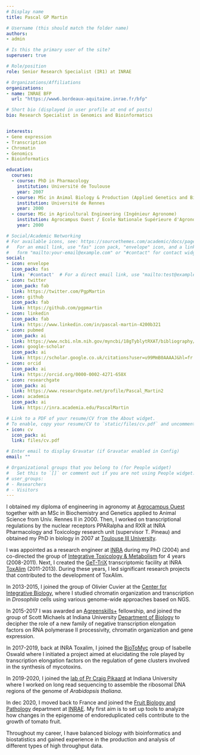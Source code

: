 ```yaml
---
# Display name
title: Pascal GP Martin

# Username (this should match the folder name)
authors:
- admin

# Is this the primary user of the site?
superuser: true

# Role/position
role: Senior Research Specialist (IR1) at INRAE

# Organizations/Affiliations
organizations:
- name: INRAE BFP
  url: "https://www6.bordeaux-aquitaine.inrae.fr/bfp"

# Short bio (displayed in user profile at end of posts)
bio: Research Specialist in Genomics and Bioinformatics


interests:
- Gene expression
- Transcription
- Chromatin
- Genomics
- Bioinformatics

education:
  courses:
  - course: PhD in Pharmacology
    institution: Université de Toulouse
    year: 2007
  - course: MSc in Animal Biology & Production (Applied Genetics and Biochemistry)
    institution: Université de Rennes
    year: 2000
  - course: MSc in Agricultural Engineering (Ingénieur Agronome)
    institution: Agrocampus Ouest / Ecole Nationale Supérieure d'Agronomie de Rennes
    year: 2000

# Social/Academic Networking
# For available icons, see: https://sourcethemes.com/academic/docs/page-builder/#icons
#   For an email link, use "fas" icon pack, "envelope" icon, and a link in the
#   form "mailto:your-email@example.com" or "#contact" for contact widget.
social:
- icon: envelope
  icon_pack: fas
  link: '#contact'  # For a direct email link, use "mailto:test@example.org".
- icon: twitter
  icon_pack: fab
  link: https://twitter.com/PgpMartin
- icon: github
  icon_pack: fab
  link: https://github.com/pgpmartin
- icon: linkedin
  icon_pack: fab
  link: https://www.linkedin.com/in/pascal-martin-4200b321
- icon: pubmed
  icon_pack: ai
  link: https://www.ncbi.nlm.nih.gov/myncbi/18gTyblytRXAT/bibliography/public/
- icon: google-scholar
  icon_pack: ai
  link: https://scholar.google.co.uk/citations?user=u99MmB0AAAAJ&hl=fr
- icon: orcid
  icon_pack: ai
  link: https://orcid.org/0000-0002-4271-658X
- icon: researchgate
  icon_pack: ai
  link: https://www.researchgate.net/profile/Pascal_Martin2
- icon: academia
  icon_pack: ai
  link: https://inra.academia.edu/PascalMartin

# Link to a PDF of your resume/CV from the About widget.
# To enable, copy your resume/CV to `static/files/cv.pdf` and uncomment the lines below.
- icon: cv
  icon_pack: ai
  link: files/cv.pdf

# Enter email to display Gravatar (if Gravatar enabled in Config)
email: ""

# Organizational groups that you belong to (for People widget)
#   Set this to `[]` or comment out if you are not using People widget.
# user_groups:
# - Researchers
# - Visitors
---
```


I obtained my diploma of engineering in agronomy at [Agrocampus Ouest](https://www.agrocampus-ouest.fr/) together with an MSc in Biochemistry and Genetics applied to Animal Science from Univ. Rennes II in 2000. Then, I worked on transcriptional regulations by the nuclear receptors PPARalpha and RXR at INRA Pharmacology and Toxicology research unit (supervisor T. Pineau) and obtained my PhD in biology in 2007 at [Toulouse III University](https://www.univ-tlse3.fr/).    

I was appointed as a research engineer at [INRA](http://www.inrae.fr/en) during my PhD (2004) and co-directed the group of [Integrative Toxicology & Metabolism](https://www6.toulouse.inrae.fr/toxalim/Equipes-Recherche-Publications/TIM-Toxicologie-Integrative-Metabolisme) for 4 years (2008-2011). Next, I created the [GeT-TriX](https://www6.toulouse.inrae.fr/toxalim/Plateformes-Technologiques/E23-TRiX) transcriptomic facility at INRA [ToxAlim](https://www6.toulouse.inrae.fr/toxalim) (2011-2013). During these years, I led significant research projects that contributed to the development of ToxAlim.  

In 2013-2015, I joined the group of Olivier Cuvier at the [Center for Integrative Biology](http://cbi-toulouse.fr/eng/), where I studied chromatin organization and transcription in _Drosophila_ cells using various genome-wide approaches based on NGS.  

In 2015-2017 I was awarded an [Agreenskills+](https://www.agreenskills.eu) fellowship, and joined the group of Scott Michaels at Indiana University [Department of Biology](https://biology.indiana.edu/) to decipher the role of a new family of negative transcription elongation factors on RNA polymerase II processivity, chromatin organization and gene expression.  

In 2017-2019, back at INRA Toxalim, I joined the [BioToMyc](https://www6.toulouse.inrae.fr/toxalim/Equipes-Recherche-Publications/BioToMyc-Biosynthese-Toxicite-des-Mycotoxines) group of Isabelle Oswald where I initiated a project aimed at elucidating the role played by transcription elongation factors on the regulation of gene clusters involved in the synthesis of mycotoxins.

In 2019-2020, I joined the [lab of Pr Craig Pikaard](https://pikweb.sitehost.iu.edu/) at Indiana University where I worked on long read sequencing to assemble the ribosomal DNA regions of the genome of _Arabidopsis thaliana_. 

In dec 2020, I moved back to France and joined the [Fruit Biology and Pathology](https://www6.bordeaux-aquitaine.inrae.fr/bfp_eng) department at [INRAE](https://www.inrae.fr/en). My first aim is to set up tools to analyze how changes in the epigenome of endoreduplicated cells contribute to the growth of tomato fruit.

Throughout my career, I have balanced biology with bioinformatics and biostatistics and gained experience in the production and analysis of different types of high throughput data.
